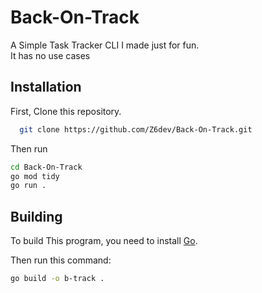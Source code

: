 
# Back-On-Track

A Simple Task Tracker CLI I made just for fun.  
It has no use cases


## Installation

First, Clone this repository.

```bash
  git clone https://github.com/Z6dev/Back-On-Track.git
```

Then run
```bash
cd Back-On-Track
go mod tidy
go run .
```

## Building  
To build This program, you need to install [Go](https://go.dev/dl/).  

Then run this command:  
```bash
go build -o b-track .
```